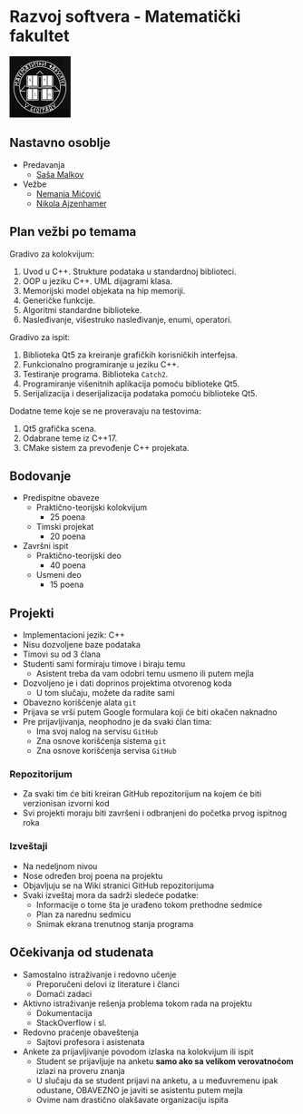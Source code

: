 # Razvoj softvera - Matematički fakultet

<img alt="matf-grb" src="./matf-grb.png">

## Nastavno osoblje
- Predavanja
    - [Saša Malkov](http://poincare.matf.bg.ac.rs/~smalkov/)
- Vežbe
    - [Nemanja Mićović](http://poincare.matf.bg.ac.rs/~nemanja_micovic)
    - [Nikola Ajzenhamer](http://poincare.matf.bg.ac.rs/~nikola_ajzenhamer/)

## Plan vežbi po temama

Gradivo za kolokvijum:

1. Uvod u C++. Strukture podataka u standardnoj biblioteci.
1. OOP u jeziku C++. UML dijagrami klasa.
1. Memorijski model objekata na hip memoriji.
1. Generičke funkcije.
1. Algoritmi standardne biblioteke.
1. Nasleđivanje, višestruko nasleđivanje, enumi, operatori.

Gradivo za ispit:

1. Biblioteka Qt5 za kreiranje grafičkih korisničkih interfejsa.
1. Funkcionalno programiranje u jeziku C++.
1. Testiranje programa. Biblioteka `Catch2`.
1. Programiranje višenitnih aplikacija pomoću biblioteke Qt5. 
1. Serijalizacija i deserijalizacija podataka pomoću biblioteke Qt5.

Dodatne teme koje se ne proveravaju na testovima:

1. Qt5 grafička scena.
1. Odabrane teme iz C++17.
1. CMake sistem za prevođenje C++ projekata.

## Bodovanje
- Predispitne obaveze
    - Praktično-teorijski kolokvijum
        - 25 poena
    - Timski projekat
        - 20 poena
- Završni ispit
    - Praktično-teorijski deo
        - 40 poena
    - Usmeni deo
        - 15 poena

## Projekti

- Implementacioni jezik: C++
- Nisu dozvoljene baze podataka
- Timovi su od 3 člana
- Studenti sami formiraju timove i biraju temu
    - Asistent treba da vam odobri temu usmeno ili putem mejla
- Dozvoljeno je i dati doprinos projektima otvorenog koda
    - U tom slučaju, možete da radite sami
- Obavezno korišćenje alata `git`
- Prijava se vrši putem Google formulara koji će biti okačen naknadno
- Pre prijavljivanja, neophodno je da svaki član tima:
    - Ima svoj nalog na servisu `GitHub`
    - Zna osnove korišćenja sistema `git`
    - Zna osnove korišćenja servisa `GitHub`

### Repozitorijum

- Za svaki tim će biti kreiran GitHub repozitorijum na kojem će biti verzionisan izvorni kod
- Svi projekti moraju biti završeni i odbranjeni do početka prvog ispitnog roka

### Izveštaji

- Na nedeljnom nivou
- Nose određen broj poena na projektu
- Objavljuju se na Wiki stranici GitHub repozitorijuma
- Svaki izveštaj mora da sadrži sledeće podatke:
    - Informacije o tome šta je urađeno tokom prethodne sedmice
    - Plan za narednu sedmicu
    - Snimak ekrana trenutnog stanja programa

## Očekivanja od studenata

- Samostalno istraživanje i redovno učenje
    - Preporučeni delovi iz literature i članci
    - Domaći zadaci
- Aktivno istraživanje rešenja problema tokom rada na projektu
    - Dokumentacija
    - StackOverflow i sl.
- Redovno praćenje obaveštenja
    - Sajtovi profesora i asistenata
- Ankete za prijavljivanje povodom izlaska na kolokvijum ili ispit
    - Student se prijavljuje na anketu **samo ako sa velikom verovatnoćom** izlazi na proveru znanja
    - U slučaju da se student prijavi na anketu, a u međuvremenu ipak odustane, OBAVEZNO je javiti se asistentu putem mejla
    - Ovime nam drastično olakšavate organizaciju ispita
